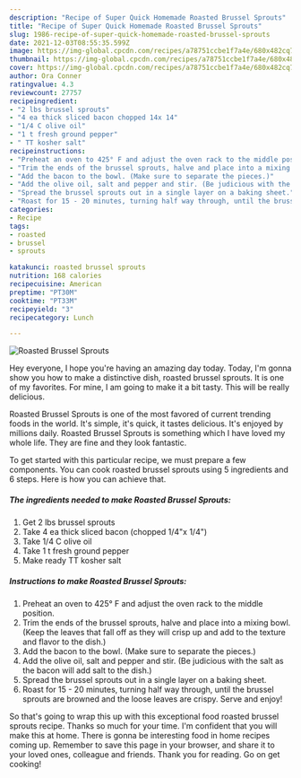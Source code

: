 ```yaml
---
description: "Recipe of Super Quick Homemade Roasted Brussel Sprouts"
title: "Recipe of Super Quick Homemade Roasted Brussel Sprouts"
slug: 1986-recipe-of-super-quick-homemade-roasted-brussel-sprouts
date: 2021-12-03T08:55:35.599Z
image: https://img-global.cpcdn.com/recipes/a78751ccbe1f7a4e/680x482cq70/roasted-brussel-sprouts-recipe-main-photo.jpg
thumbnail: https://img-global.cpcdn.com/recipes/a78751ccbe1f7a4e/680x482cq70/roasted-brussel-sprouts-recipe-main-photo.jpg
cover: https://img-global.cpcdn.com/recipes/a78751ccbe1f7a4e/680x482cq70/roasted-brussel-sprouts-recipe-main-photo.jpg
author: Ora Conner
ratingvalue: 4.3
reviewcount: 27757
recipeingredient:
- "2 lbs brussel sprouts"
- "4 ea thick sliced bacon chopped 14x 14"
- "1/4 C olive oil"
- "1 t fresh ground pepper"
- " TT kosher salt"
recipeinstructions:
- "Preheat an oven to 425° F and adjust the oven rack to the middle position."
- "Trim the ends of the brussel sprouts, halve and place into a mixing bowl. (Keep the leaves that fall off as they will crisp up and add to the texture and flavor to the dish.)"
- "Add the bacon to the bowl. (Make sure to separate the pieces.)"
- "Add the olive oil, salt and pepper and stir. (Be judicious with the salt as the bacon will add salt to the dish.)"
- "Spread the brussel sprouts out in a single layer on a baking sheet."
- "Roast for 15 - 20 minutes, turning half way through, until the brussel sprouts are browned and the loose leaves are crispy. Serve and enjoy!"
categories:
- Recipe
tags:
- roasted
- brussel
- sprouts

katakunci: roasted brussel sprouts 
nutrition: 168 calories
recipecuisine: American
preptime: "PT30M"
cooktime: "PT33M"
recipeyield: "3"
recipecategory: Lunch

---
```



![Roasted Brussel Sprouts](https://img-global.cpcdn.com/recipes/a78751ccbe1f7a4e/680x482cq70/roasted-brussel-sprouts-recipe-main-photo.jpg)

Hey everyone, I hope you're having an amazing day today. Today, I'm gonna show you how to make a distinctive dish, roasted brussel sprouts. It is one of my favorites. For mine, I am going to make it a bit tasty. This will be really delicious.



Roasted Brussel Sprouts is one of the most favored of current trending foods in the world. It's simple, it's quick, it tastes delicious. It's enjoyed by millions daily. Roasted Brussel Sprouts is something which I have loved my whole life. They are fine and they look fantastic.


To get started with this particular recipe, we must prepare a few components. You can cook roasted brussel sprouts using 5 ingredients and 6 steps. Here is how you can achieve that.

<!--inarticleads1-->

##### The ingredients needed to make Roasted Brussel Sprouts:

1. Get 2 lbs brussel sprouts
1. Take 4 ea thick sliced bacon (chopped 1/4&#34;x 1/4&#34;)
1. Take 1/4 C olive oil
1. Take 1 t fresh ground pepper
1. Make ready  TT kosher salt




<!--inarticleads2-->

##### Instructions to make Roasted Brussel Sprouts:

1. Preheat an oven to 425° F and adjust the oven rack to the middle position.
1. Trim the ends of the brussel sprouts, halve and place into a mixing bowl. (Keep the leaves that fall off as they will crisp up and add to the texture and flavor to the dish.)
1. Add the bacon to the bowl. (Make sure to separate the pieces.)
1. Add the olive oil, salt and pepper and stir. (Be judicious with the salt as the bacon will add salt to the dish.)
1. Spread the brussel sprouts out in a single layer on a baking sheet.
1. Roast for 15 - 20 minutes, turning half way through, until the brussel sprouts are browned and the loose leaves are crispy. Serve and enjoy!




So that's going to wrap this up with this exceptional food roasted brussel sprouts recipe. Thanks so much for your time. I'm confident that you will make this at home. There is gonna be interesting food in home recipes coming up. Remember to save this page in your browser, and share it to your loved ones, colleague and friends. Thank you for reading. Go on get cooking!

